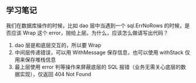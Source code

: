## 学习笔记

我们在数据库操作的时候，比如 dao 层中当遇到一个 sql.ErrNoRows 的时候，是否应该 Wrap 这个 error，抛给上层。为什么，应该怎么做请写出代码？

1. dao 层是和底层交互的，所以要 Wrap
2. 中间层传递错误，可以用 WithMessage 保存信息，也可以使用 withStack 仅用来保存堆栈信息
3. 最上层使用 error 判等操作来屏蔽底层的 SQL 报错（业务无需关心底层的数据实现），仅返回 404 Not Found

